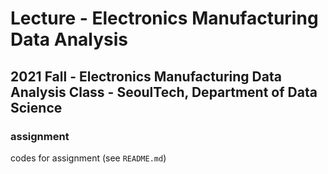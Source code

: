 # Lecture - Electronics Manufacturing Data Analysis
## 2021 Fall - Electronics Manufacturing Data Analysis Class - SeoulTech, Department of Data Science

### assignment
codes for assignment (see ```README.md```)
